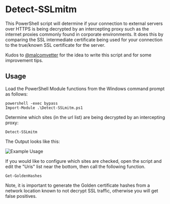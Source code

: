 # Detect-SSLmitm

This PowerShell script will determine if your connection to external servers over HTTPS is being decrypted by an intercepting proxy such as the internet proxies commonly found in corporate environments. It does this by comparing the SSL intermediate certificate being used for your connection to the true/known SSL certificate for the server.

Kudos to [@malcomvetter](https://twitter.com/malcomvetter) for the idea to write this script and for some improvement tips.

## Usage

Load the PowerShell Module functions from the Windows command prompt as follows:

```
powershell -exec bypass
Import-Module .\Detect-SSLmitm.ps1
```

Determine which sites (in the url list) are being decrypted by an intercepting proxy:

```
Detect-SSLmitm
```

The Output looks like this:

![Example Usage](https://github.com/clr2of8/Detect-SSLmitm/raw/master/images/Usage.png)



If you would like to configure which sites are checked, open the script and edit the "Uris" list near the bottom, then call the following function.

```
Get-GoldenHashes
```

Note, it is important to generate the Golden certificate hashes from a network location known to not decrypt SSL traffic, otherwise you will get false positives.
